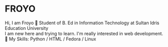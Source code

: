 # FROYO
Hi, I am Froyo 🍦
Student of B. Ed in Information Technology at Sultan Idris Education University  
I am new here and trying to learn. 
I'm really interested in web development. 🤖 
My Skills:  Python /  HTML /   Fedora /   Linux
